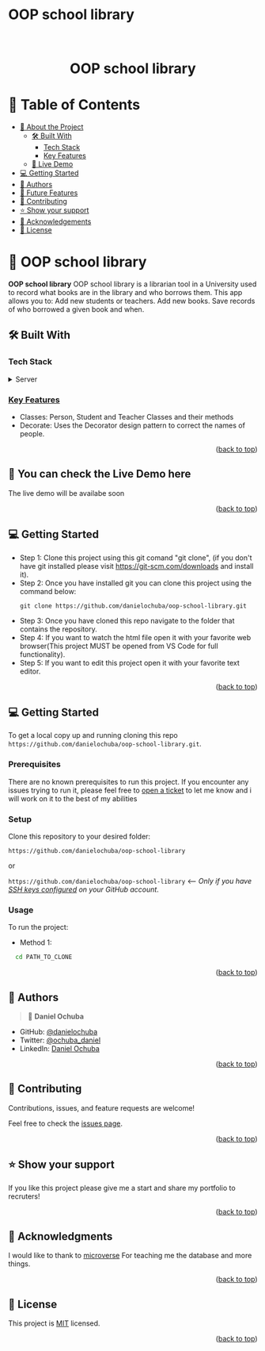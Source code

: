 # OOP school library
<br>
<div align='center'>
	<h1>OOP school library</h1>
  </div>
<a name="readme-top"></a>

# 📗 Table of Contents
- [📖 About the Project](#about-project)
  - [🛠 Built With](#built-with)
    - [Tech Stack](#tech-stack)
    - [Key Features](#key-features)
  - [🚀 Live Demo](#live-demo)
- [💻 Getting Started](#getting-started)
- [👥 Authors](#authors)
- [🔭 Future Features](#future-features)
- [🤝 Contributing](#contributing)
- [⭐️ Show your support](#support)
- [🙏 Acknowledgements](#acknowledgements)
- [📝 License](#license)


# 📖   OOP school library<a name="about-project"></a>

**OOP school library** OOP school library is a librarian tool in a University used to record what books are in the library and who borrows them. This app allows you to: Add new students or teachers. Add new books. Save records of who borrowed a given book and when.

## 🛠 Built With <a name="built-with"></a>

### Tech Stack <a name="tech-stack"></a>

<details>
  <summary>Server</summary>
  <ul>
    <li><a href="https://www.ruby.org/">Ruby</></li>
  </ul>
</details>

### Key Features <a name="key-features"></a>

- Classes: Person, Student and Teacher Classes and their methods
- Decorate: Uses the Decorator design pattern to correct the names of people.

<p align="right">(<a href="#readme-top">back to top</a>)</p>

<!-- LIVE DEMO -->

## 🚀 You can check the Live Demo here<a name="live-demo"></a>

The live demo will be availabe soon
<p align="right">(<a href="#readme-top">back to top</a>)</p>

<!-- GETTING STARTED -->

## 💻 Getting Started <a name="getting-started"></a>

- Step 1: Clone this project using this git comand "git clone", (if you don't have git installed please visit
  https://git-scm.com/downloads and install it).
- Step 2: Once you have installed git you can clone this project using the command below:
  ```
  git clone https://github.com/danielochuba/oop-school-library.git
  ```
- Step 3: Once you have cloned this repo navigate to the folder that contains
  the repository.
- Step 4: If you want to watch the html file open it with your favorite web browser(This project MUST be opened from VS Code for full functionality).
- Step 5: If you want to edit this project open it with your favorite text editor.

<p align="right">(<a href="#readme-top">back to top</a>)</p>

## 💻 Getting Started <a name="getting-started"></a>

To get a local copy up and running cloning this repo `https://github.com/danielochuba/oop-school-library.git`.

### Prerequisites

There are no known prerequisites to run this project.
If you encounter any issues trying to run it, please feel free to
[open a ticket](https://github.com/danielochuba/oop-school-library/issues) to let me know and i will work on it to the best
of my abilities

### Setup

Clone this repository to your desired folder:

`https://github.com/danielochuba/oop-school-library`

or

`https://github.com/danielochuba/oop-school-library` <-- _Only if you have [SSH keys configured](https://docs.github.com/en/authentication/connecting-to-github-with-ssh/adding-a-new-ssh-key-to-your-github-account) on your GitHub account_.

### Usage

To run the project:

- Method 1:

```sh
  cd PATH_TO_CLONE
```

<p align="right">(<a href="#readme-top">back to top</a>)</p>

<!-- AUTHORS -->

## 👥 Authors <a name="authors"></a>

>👤 **Daniel Ochuba**
- GitHub: [@danielochuba](https://github.com/danielochuba)
- Twitter: [@ochuba_daniel](https://twitter.com/ochuba_daniel)
- LinkedIn: [Daniel Ochuba](https://www.linkedin.com/in/daniel-ochuba-ugochukwu)

<p align="right">(<a href="#readme-top">back to top</a>)</p>

<!-- CONTRIBUTING -->

## 🤝 Contributing <a name="contributing"></a>

Contributions, issues, and feature requests are welcome!

Feel free to check the [issues page](https://github.com/danielochuba/oop-school-library/issues).

<p align="right">(<a href="#readme-top">back to top</a>)</p>

<!-- SUPPORT -->

## ⭐️ Show your support <a name="support"></a>

If you like this project please give me a start and share my portfolio to recruters!

<p align="right">(<a href="#readme-top">back to top</a>)</p>

<!-- ACKNOWLEDGEMENTS -->

## 🙏 Acknowledgments <a name="acknowledgements"></a>

I would like to thank to [microverse](https://www.microverse.org/) For teaching me the database and more things.

<p align="right">(<a href="#readme-top">back to top</a>)</p>

<!-- FAQ (optional) -->

<!-- LICENSE -->

## 📝 License <a name="license"></a>

This project is [MIT](./LICENSE) licensed.

<p align="right">(<a href="#readme-top">back to top</a>)</p>

